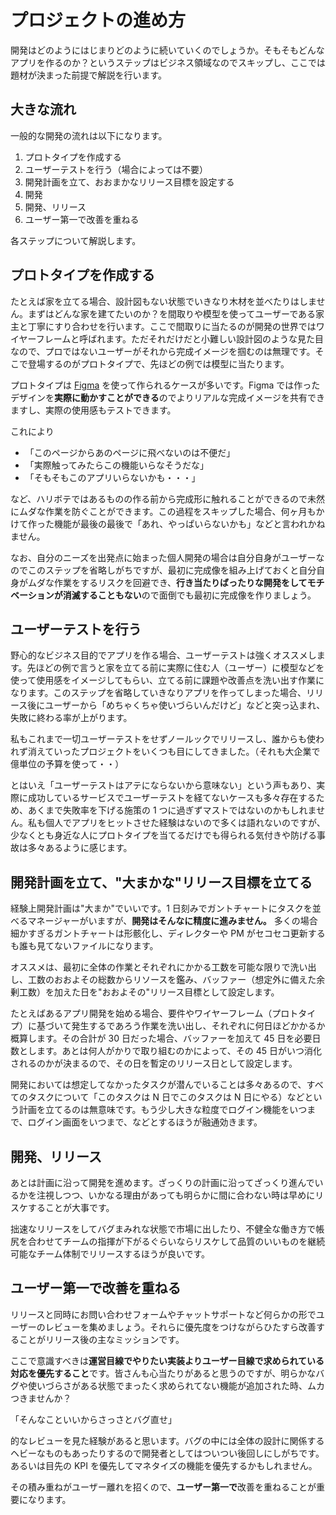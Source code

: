 # プロジェクトの進め方

開発はどのようにはじまりどのように続いていくのでしょうか。そもそもどんなアプリを作るのか？というステップはビジネス領域なのでスキップし、ここでは題材が決まった前提で解説を行います。

## 大きな流れ

一般的な開発の流れは以下になります。

1. プロトタイプを作成する
2. ユーザーテストを行う（場合によっては不要）
3. 開発計画を立て、おおまかなリリース目標を設定する
4. 開発
5. 開発、リリース
6. ユーザー第一で改善を重ねる

各ステップについて解説します。

## プロトタイプを作成する

たとえば家を立てる場合、設計図もない状態でいきなり木材を並べたりはしません。まずはどんな家を建てたいのか？を間取りや模型を使ってユーザーである家主と丁寧にすり合わせを行います。ここで間取りに当たるのが開発の世界ではワイヤーフレームと呼ばれます。ただそれだけだと小難しい設計図のような見た目なので、プロではないユーザーがそれから完成イメージを掴むのは無理です。そこで登場するのがプロトタイプで、先ほどの例では模型に当たります。

プロトタイプは [Figma](https://www.figma.com/files/recent?fuid=959976471717329652) を使って作られるケースが多いです。Figma では作ったデザインを**実際に動かすことができる**のでよりリアルな完成イメージを共有できますし、実際の使用感もテストできます。

これにより

- 「このページからあのページに飛べないのは不便だ」
- 「実際触ってみたらこの機能いらなそうだな」
- 「そもそもこのアプリいらないかも・・・」

など、ハリボテではあるものの作る前から完成形に触れることができるので未然にムダな作業を防ぐことができます。この過程をスキップした場合、何ヶ月もかけて作った機能が最後の最後で「あれ、やっぱいらないかも」などと言われかねません。

なお、自分のニーズを出発点に始まった個人開発の場合は自分自身がユーザーなのでこのステップを省略しがちですが、最初に完成像を組み上げておくと自分自身がムダな作業をするリスクを回避でき、**行き当たりばったりな開発をしてモチベーションが消滅することもない**ので面倒でも最初に完成像を作りましょう。

## ユーザーテストを行う

野心的なビジネス目的でアプリを作る場合、ユーザーテストは強くオススメします。先ほどの例で言うと家を立てる前に実際に住む人（ユーザー）に模型などを使って使用感をイメージしてもらい、立てる前に課題や改善点を洗い出す作業になります。このステップを省略していきなりアプリを作ってしまった場合、リリース後にユーザーから「めちゃくちゃ使いづらいんだけど」などと突っ込まれ、失敗に終わる率が上がります。

私もこれまで一切ユーザーテストをせずノールックでリリースし、誰からも使われず消えていったプロジェクトをいくつも目にしてきました。（それも大企業で億単位の予算を使って・・）

とはいえ「ユーザーテストはアテにならないから意味ない」という声もあり、実際に成功しているサービスでユーザーテストを経てないケースも多々存在するため、あくまで失敗率を下げる施策の 1 つに過ぎずマストではないのかもしれません。私も個人でアプリをヒットさせた経験はないので多くは語れないのですが、少なくとも身近な人にプロトタイプを当てるだけでも得られる気付きや防げる事故は多々あるように感じます。

## 開発計画を立て、"大まかな"リリース目標を立てる

経験上開発計画は"大まか"でいいです。1 日刻みでガントチャートにタスクを並べるマネージャーがいますが、**開発はそんなに精度に進みません。** 多くの場合細かすぎるガントチャートは形骸化し、ディレクターや PM がセコセコ更新するも誰も見てないファイルになります。

オススメは、最初に全体の作業とそれぞれにかかる工数を可能な限りで洗い出し、工数のおおよその総数からリソースを鑑み、バッファー（想定外に備えた余剰工数）を加えた日を"おおよその"リリース目標として設定します。

たとえばあるアプリ開発を始める場合、要件やワイヤーフレーム（プロトタイプ）に基づいて発生するであろう作業を洗い出し、それぞれに何日ほどかかるか概算します。その合計が 30 日だった場合、バッファーを加えて 45 日を必要日数とします。あとは何人がかりで取り組むのかによって、その 45 日がいつ消化されるのかが決まるので、その日を暫定のリリース日として設定します。

開発においては想定してなかったタスクが潜んでいることは多々あるので、すべてのタスクについて「このタスクは N 日でこのタスクは N 日にやる）などという計画を立てるのは無意味です。もう少し大きな粒度でログイン機能をいつまで、ログイン画面をいつまで、などとするほうが融通効きます。

## 開発、リリース

あとは計画に沿って開発を進めます。ざっくりの計画に沿ってざっくり進んでいるかを注視しつつ、いかなる理由があっても明らかに間に合わない時は早めにリスケすることが大事です。

拙速なリリースをしてバグまみれな状態で市場に出したり、不健全な働き方で帳尻を合わせてチームの指揮が下がるぐらいならリスケして品質のいいものを継続可能なチーム体制でリリースするほうが良いです。

## ユーザー第一で改善を重ねる

リリースと同時にお問い合わせフォームやチャットサポートなど何らかの形でユーザーのレビューを集めましょう。それらに優先度をつけながらひたすら改善することがリリース後の主なミッションです。

ここで意識すべきは**運営目線でやりたい実装よりユーザー目線で求められている対応を優先すること**です。皆さんも心当たりがあると思うのですが、明らかなバグや使いづらさがある状態でまったく求められてない機能が追加された時、ムカつきませんか？

「そんなこといいからさっさとバグ直せ」

的なレビューを見た経験があると思います。バグの中には全体の設計に関係するヘビーなものもあったりするので開発者としてはついつい後回しにしがちです。あるいは目先の KPI を優先してマネタイズの機能を優先するかもしれません。

その積み重ねがユーザー離れを招くので、**ユーザー第一で**改善を重ねることが重要になります。
